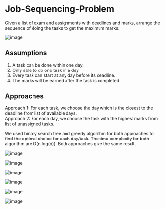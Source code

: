 # Job-Sequencing-Problem
Given a list of exam and assignments with deadlines and marks, arrange the sequence of doing the tasks to get the maximum marks.

![image](https://user-images.githubusercontent.com/65067887/215103203-053c831e-cff1-47cd-8021-95403677a4e5.png)

## Assumptions
1. A task can be done within one day.
2. Only able to do one task in a day
3. Every task can start at any day before its deadline.
4. The marks will be earned after the task is completed.

## Approaches
Approach 1: For each task, we choose the day which is the closest to the deadline from list of available days. <br/>
Approach 2: For each day, we choose the task with the highest marks from list of unassigned tasks.

We used binary search tree and greedy algorithm for both approaches to find the optimal choice for each day/task. The time complexity for both algorithm are O(n log(n)). Both approaches give the same result.

![image](https://user-images.githubusercontent.com/65067887/215104020-d2ba4049-7968-4c45-a58a-9ce63acb0254.png)

![image](https://user-images.githubusercontent.com/65067887/215104074-096a2659-53f1-47d8-b4c0-fb8630e73de2.png)

![image](https://user-images.githubusercontent.com/65067887/215104176-7ea8b9dd-e290-498d-bb82-3bb1c15b924a.png)

![image](https://user-images.githubusercontent.com/65067887/215104239-e604de38-99c4-4661-9c47-e482b7d9dc7c.png)

![image](https://user-images.githubusercontent.com/65067887/215104313-60a4462a-ad36-4238-b678-ecb865df3309.png)

![image](https://user-images.githubusercontent.com/65067887/215104379-34a8ef41-0a16-4030-9083-cec20fb48f48.png)
